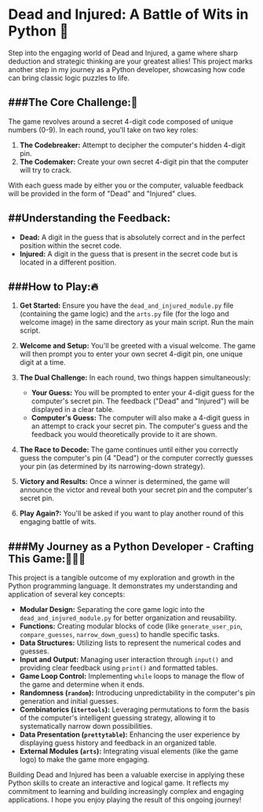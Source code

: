 # Dead and Injured: A Battle of Wits in Python 🙂

Step into the engaging world of Dead and Injured, a game where sharp deduction and strategic thinking are your greatest allies! This project marks another step in my journey as a Python developer, showcasing how code can bring classic logic puzzles to life.

###The Core Challenge:🧠
---
The game revolves around a secret 4-digit code composed of unique numbers (0-9). In each round, you'll take on two key roles:

1.  **The Codebreaker:** Attempt to decipher the computer's hidden 4-digit pin.
2.  **The Codemaker:** Create your own secret 4-digit pin that the computer will try to crack.

With each guess made by either you or the computer, valuable feedback will be provided in the form of "Dead" and "Injured" clues.

##Understanding the Feedback:
---
* **Dead:** A digit in the guess that is absolutely correct and in the perfect position within the secret code.
* **Injured:** A digit in the guess that is present in the secret code but is located in a different position.

###How to Play:🔥
---
1.  **Get Started:** Ensure you have the `dead_and_injured_module.py` file (containing the game logic) and the `arts.py` file (for the logo and welcome image) in the same directory as your main script. Run the main script.

2.  **Welcome and Setup:** You'll be greeted with a visual welcome. The game will then prompt you to enter your own secret 4-digit pin, one unique digit at a time.

3.  **The Dual Challenge:** In each round, two things happen simultaneously:
    * **Your Guess:** You will be prompted to enter your 4-digit guess for the computer's secret pin. The feedback ("Dead" and "Injured") will be displayed in a clear table.
    * **Computer's Guess:** The computer will also make a 4-digit guess in an attempt to crack your secret pin. The computer's guess and the feedback you would theoretically provide to it are shown.

4.  **The Race to Decode:** The game continues until either you correctly guess the computer's pin (4 "Dead") or the computer correctly guesses your pin (as determined by its narrowing-down strategy).

5.  **Victory and Results:** Once a winner is determined, the game will announce the victor and reveal both your secret pin and the computer's secret pin.

6.  **Play Again?:** You'll be asked if you want to play another round of this engaging battle of wits.

###My Journey as a Python Developer - Crafting This Game:👨‍💻🚀
---
This project is a tangible outcome of my exploration and growth in the Python programming language. It demonstrates my understanding and application of several key concepts:

* **Modular Design:** Separating the core game logic into the `dead_and_injured_module.py` for better organization and reusability.
* **Functions:** Creating modular blocks of code (like `generate_user_pin`, `compare_guesses`, `narrow_down_guess`) to handle specific tasks.
* **Data Structures:** Utilizing lists to represent the numerical codes and guesses.
* **Input and Output:** Managing user interaction through `input()` and providing clear feedback using `print()` and formatted tables.
* **Game Loop Control:** Implementing `while` loops to manage the flow of the game and determine when it ends.
* **Randomness (`random`):** Introducing unpredictability in the computer's pin generation and initial guesses.
* **Combinatorics (`itertools`):** Leveraging permutations to form the basis of the computer's intelligent guessing strategy, allowing it to systematically narrow down possibilities.
* **Data Presentation (`prettytable`):** Enhancing the user experience by displaying guess history and feedback in an organized table.
* **External Modules (`arts`):** Integrating visual elements (like the game logo) to make the game more engaging.

Building Dead and Injured has been a valuable exercise in applying these Python skills to create an interactive and logical game. It reflects my commitment to learning and building increasingly complex and engaging applications. I hope you enjoy playing the result of this ongoing journey!
